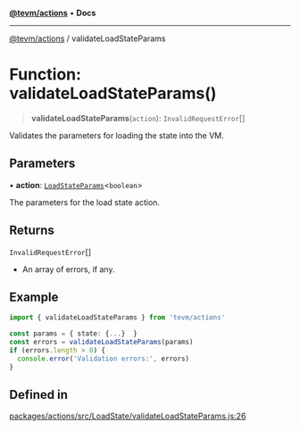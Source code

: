 [**@tevm/actions**](../README.md) • **Docs**

***

[@tevm/actions](../globals.md) / validateLoadStateParams

# Function: validateLoadStateParams()

> **validateLoadStateParams**(`action`): `InvalidRequestError`[]

Validates the parameters for loading the state into the VM.

## Parameters

• **action**: [`LoadStateParams`](../type-aliases/LoadStateParams.md)\<`boolean`\>

The parameters for the load state action.

## Returns

`InvalidRequestError`[]

- An array of errors, if any.

## Example

```typescript
import { validateLoadStateParams } from 'tevm/actions'

const params = { state: {...}  }
const errors = validateLoadStateParams(params)
if (errors.length > 0) {
  console.error('Validation errors:', errors)
}
```

## Defined in

[packages/actions/src/LoadState/validateLoadStateParams.js:26](https://github.com/evmts/tevm-monorepo/blob/main/packages/actions/src/LoadState/validateLoadStateParams.js#L26)
